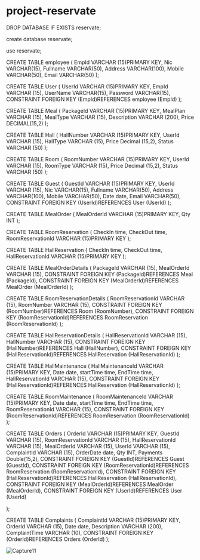# project-reservate


DROP DATABASE IF EXISTS reservate;

create database reservate;

use reservate;

CREATE TABLE employee (
EmpId VARCHAR (15)PRIMARY KEY,
Nic VARCHAR(15),
Fullname VARCHAR(50),
Address VARCHAR(100),
Mobile VARCHAR(50),
Email VARCHAR(50)
);

CREATE TABLE User (
UserId VARCHAR (15)PRIMARY KEY,
EmpId VARCHAR (15),
UserName VARCHAR(15),
Password VARCHAR(15),
CONSTRAINT FOREIGN KEY (EmpId)REFERENCES employee
(EmpId)
);


CREATE TABLE Meal (
PackageId VARCHAR (15)PRIMARY KEY,
MealPlan VARCHAR (15),
MealType VARCHAR (15),
Description VARCHAR (200),
Price DECIMAL(15,2)
);

CREATE TABLE Hall (
HallNumber VARCHAR (15)PRIMARY KEY,
UserId VARCHAR (15),
HallType VARCHAR (15),
Price Decimal (15,2),
Status VARCHAR (50)
);

CREATE TABLE Room (
RoomNumber VARCHAR (15)PRIMARY KEY,
UserId VARCHAR (15),
RoomType VARCHAR (15),
Price Decimal (15,2),
Status VARCHAR (50)
);

CREATE TABLE Guest (
GuestId VARCHAR (15)PRIMARY KEY,
UserId VARCHAR (15),
Nic VARCHAR(15),
Fullname VARCHAR(50),
Address VARCHAR(100),
Mobile VARCHAR(50),
Date date,
Email VARCHAR(50),
CONSTRAINT FOREIGN KEY (UserId)REFERENCES User
(UserId)
);


CREATE TABLE MealOrder (
MealOrderId VARCHAR (15)PRIMARY KEY,
Qty INT
);

CREATE TABLE RoomReservation (
CheckIn time,
CheckOut time,
RoomReservationId VARCHAR (15)PRIMARY KEY
);

CREATE TABLE HallReservation (
CheckIn time,
CheckOut time,
HallReservationId VARCHAR (15)PRIMARY KEY
);

CREATE TABLE MealOrderDetails (
PackageId VARCHAR (15),
MealOrderId VARCHAR (15),
CONSTRAINT FOREIGN KEY (PackageId)REFERENCES Meal
(PackageId),
CONSTRAINT FOREIGN KEY (MealOrderId)REFERENCES MealOrder
(MealOrderId)
);

CREATE TABLE RoomReservationDetails (
RoomReservationId VARCHAR (15),
RoomNumber VARCHAR (15),
CONSTRAINT FOREIGN KEY (RoomNumber)REFERENCES Room
(RoomNumber),
CONSTRAINT FOREIGN KEY (RoomReservationId)REFERENCES RoomReservation
(RoomReservationId)
);

CREATE TABLE HallReservationDetails (
HallReservationId VARCHAR (15),
HallNumber VARCHAR (15),
CONSTRAINT FOREIGN KEY (HallNumber)REFERENCES Hall
(HallNumber),
CONSTRAINT FOREIGN KEY (HallReservationId)REFERENCES HallReservation
(HallReservationId)
);

CREATE TABLE HallMaintenance (
HallMaintenanceId VARCHAR (15)PRIMARY KEY,
Date date,
startTime time,
EndTime time,
HallReservationId VARCHAR (15),
CONSTRAINT FOREIGN KEY (HallReservationId)REFERENCES HallReservation
(HallReservationId)
);

CREATE TABLE RoomMaintenance (
RoomMaintenanceId VARCHAR (15)PRIMARY KEY,
Date date,
startTime time,
EndTime time,
RoomReservationId VARCHAR (15),
CONSTRAINT FOREIGN KEY (RoomReservationId)REFERENCES RoomReservation
(RoomReservationId)
);


CREATE TABLE Orders (
OrderId VARCHAR (15)PRIMARY KEY,
GuestId VARCHAR (15),
RoomReservationId VARCHAR (15),
HallReservationId VARCHAR (15),
MealOrderId VARCHAR (15),
UserId VARCHAR (15),
ComplaintId VARCHAR (15),
OrderDate date,
Qty INT,
Payments Double(15,2),
CONSTRAINT FOREIGN KEY (GuestId)REFERENCES Guest
(GuestId),
CONSTRAINT FOREIGN KEY (RoomReservationId)REFERENCES RoomReservation
(RoomReservationId),
CONSTRAINT FOREIGN KEY (HallReservationId)REFERENCES HallReservation
(HallReservationId),
CONSTRAINT FOREIGN KEY (MealOrderId)REFERENCES MealOrder
(MealOrderId),
CONSTRAINT FOREIGN KEY (UserId)REFERENCES User
(UserId)

);


CREATE TABLE Complaints (
ComplaintId VARCHAR (15)PRIMARY KEY,
OrderId VARCHAR (15),
Date date,
Description VARCHAR (200),
ComplaintTime VARCHAR (10),
CONSTRAINT FOREIGN KEY (OrderId)REFERENCES Orders
(OrderId)
);











![Capture11](https://github.com/KrishanMihiranga/reservate-Layered/assets/119467538/48b7d6db-cf90-4caa-a85a-d581e1781e9f)
